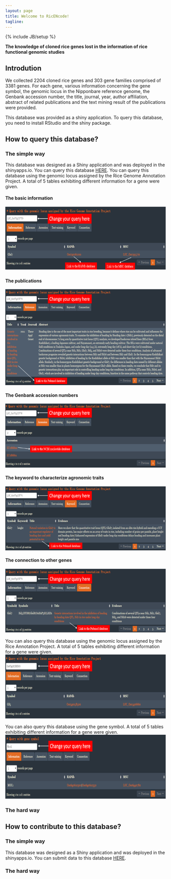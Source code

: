 ```yaml
---
layout: page
title: Welcome to RicENcode!
tagline: 
---
```

{% include JB/setup %}

__The knowledge of cloned rice genes lost in the information of rice functional genomic studies__

## Introdution
We collected 2204 cloned rice genes and 303 gene families comprised of 3381 genes. For each gene, 
various information concerning the gene symbol, the genomic locus in the Nipponbare reference genome, 
the Genbank accession number, the title, journal, year, author affiliation, abstract of related 
publications and the text mining result of the publications were provided.

This database was provided as a shiny application. To query this database, you need to install RStudio
and the shiny package.

    
## How to query this database?

### The simple way
This database was designed as a Shiny application and was deployed in the shinyapps.io. You can query this database [HERE](https://ricencode.shinyapps.io/RICENCODE/).
You can query this database using the genomic locus assigned by the Rice Genome Annotation Project. A total of 5 tables exhibiting different information for a gene were given.   

#### The basic information
<img src="q1.png" width="900" height="200">  

#### The publications
<img src="q2.png" width="900" height="300">   

#### The Genbank accession numbers
<img src="q3.png" width="900" height="200">  

#### The keyword to characterize agronomic traits
<img src="q4.png" width="900" height="200">  

#### The connection to other genes
<img src="q5.png" width="900" height="200">  

You can also query this database using the genomic locus assigned by the Rice Annotation Project. A total of 5 tables exhibiting different information for a gene were given. 
<img src="q6.png" width="900" height="200">  

You can also query this database using the gene symbol. A total of 5 tables exhibiting different information for a gene were given. 
<img src="q7.png" width="900" height="200">  


### The hard way


## How to contribute to this database?

### The simple way
This database was designed as a Shiny application and was deployed in the shinyapps.io. You can submit data to this database [HERE](https://ricencode.shinyapps.io/RICENCODE/).

### The hard way



